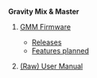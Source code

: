**Gravity Mix & Master**

1. [GMM Firmware](https://github.com/tierraaudio/Gravity-Mix-Master/wiki/Firmware)
     * [Releases](https://github.com/tierraaudio/Gravity-Mix-Master/wiki/Firmware#releases)
     * [Features planned](https://github.com/tierraaudio/Gravity-Mix-Master/wiki/Firmware#upcoming-features-planned)

2. [(Raw) User Manual](https://github.com/tierraaudio/Gravity-Mix-Master/wiki/Raw-User-Manual)
